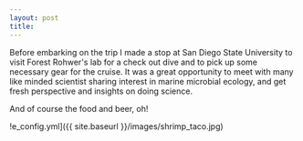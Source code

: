 ```yaml
---
layout: post
title: 
---
```



Before embarking on the trip I made a stop at San Diego State University to visit Forest Rohwer's lab for a check out dive and to pick up some necessary gear for the cruise.
It was a great opportunity to meet with many like minded scientist sharing interest in marine microbial ecology, and get fresh perspective and insights on doing science.

And of course the food and beer, oh!

!e_config.yml]({{ site.baseurl }}/images/shrimp_taco.jpg)
